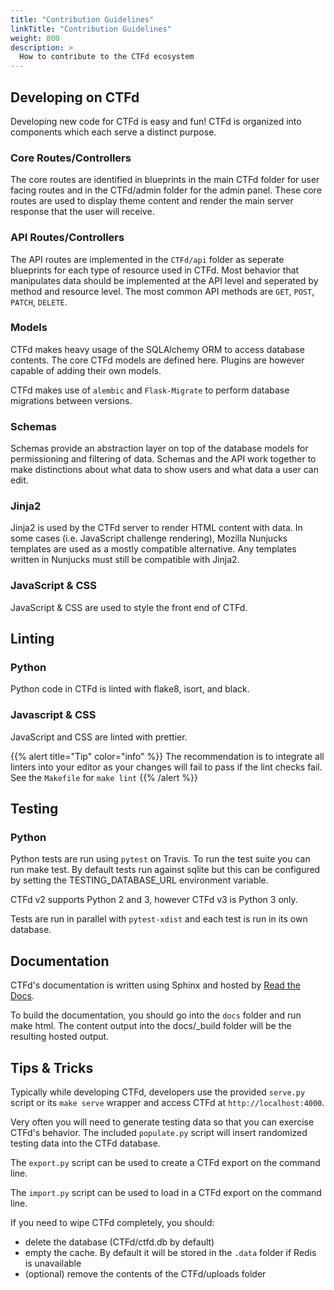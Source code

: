 ```yaml
---
title: "Contribution Guidelines"
linkTitle: "Contribution Guidelines"
weight: 800
description: >
  How to contribute to the CTFd ecosystem
---
```


## Developing on CTFd

Developing new code for CTFd is easy and fun! CTFd is organized into
components which each serve a distinct purpose.

### Core Routes/Controllers

The core routes are identified in blueprints in the main CTFd folder for
user facing routes and in the CTFd/admin folder for the admin panel.
These core routes are used to display theme content and render the main
server response that the user will receive.

### API Routes/Controllers

The API routes are implemented in the `CTFd/api` folder as seperate
blueprints for each type of resource used in CTFd. Most behavior that
manipulates data should be implemented at the API level and seperated by
method and resource level. The most common API methods are `GET`,
`POST`, `PATCH`, `DELETE`.

### Models

CTFd makes heavy usage of the SQLAlchemy ORM to access database
contents. The core CTFd models are defined here. Plugins are however
capable of adding their own models.

CTFd makes use of `alembic` and `Flask-Migrate` to perform database
migrations between versions.

### Schemas

Schemas provide an abstraction layer on top of the database models for
permissioning and filtering of data. Schemas and the API work together
to make distinctions about what data to show users and what data a user
can edit.

### Jinja2

Jinja2 is used by the CTFd server to render HTML content with data. In
some cases (i.e. JavaScript challenge rendering), Mozilla Nunjucks
templates are used as a mostly compatible alternative. Any templates
written in Nunjucks must still be compatible with Jinja2.

### JavaScript & CSS

JavaScript & CSS are used to style the front end of CTFd.

## Linting

### Python

Python code in CTFd is linted with flake8, isort, and black.

### Javascript & CSS

JavaScript and CSS are linted with prettier.

{{% alert title="Tip" color="info" %}}
The recommendation is to integrate all linters into your editor as
your changes will fail to pass if the lint checks fail. See the
`Makefile` for `make lint`
{{% /alert %}}

## Testing

### Python

Python tests are run using `pytest` on Travis. To run the test suite you
can run make test. By default tests run against sqlite but this can be
configured by setting the TESTING_DATABASE_URL environment variable.

CTFd v2 supports Python 2 and 3, however CTFd v3 is Python 3 only.

Tests are run in parallel with `pytest-xdist` and each test is run in
its own database.

## Documentation

CTFd's documentation is written using Sphinx and hosted by [Read the
Docs](https://readthedocs.org/).

To build the documentation, you should go into the `docs` folder and run
make html. The content output into the docs/\_build folder will be the
resulting hosted output.

## Tips & Tricks

Typically while developing CTFd, developers use the provided `serve.py`
script or its `make serve` wrapper and access CTFd at
`http://localhost:4000`.

Very often you will need to generate testing data so that you can
exercise CTFd's behavior. The included `populate.py` script will insert
randomized testing data into the CTFd database.

The `export.py` script can be used to create a CTFd export on the
command line.

The `import.py` script can be used to load in a CTFd export on the
command line.

If you need to wipe CTFd completely, you should:

- delete the database (CTFd/ctfd.db by default)
- empty the cache. By default it will be stored in the `.data` folder
  if Redis is unavailable
- (optional) remove the contents of the CTFd/uploads folder
